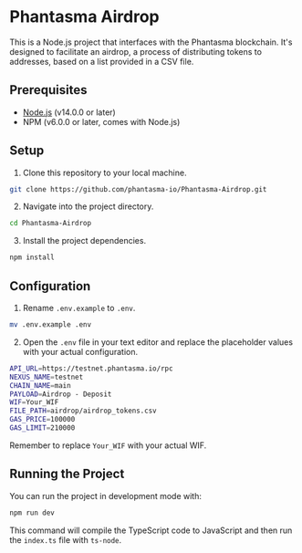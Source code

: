 # Phantasma Airdrop

This is a Node.js project that interfaces with the Phantasma blockchain. It's designed to facilitate an airdrop, a process of distributing tokens to addresses, based on a list provided in a CSV file.

## Prerequisites

- [Node.js](https://nodejs.org/en/download/) (v14.0.0 or later)
- NPM (v6.0.0 or later, comes with Node.js)

## Setup

1. Clone this repository to your local machine.

```bash
git clone https://github.com/phantasma-io/Phantasma-Airdrop.git
```

2. Navigate into the project directory.

```bash
cd Phantasma-Airdrop
```

3. Install the project dependencies.

```bash
npm install
```

## Configuration

1. Rename `.env.example` to `.env`.

```bash
mv .env.example .env
```

2. Open the `.env` file in your text editor and replace the placeholder values with your actual configuration.

```bash
API_URL=https://testnet.phantasma.io/rpc
NEXUS_NAME=testnet
CHAIN_NAME=main
PAYLOAD=Airdrop - Deposit
WIF=Your_WIF
FILE_PATH=airdrop/airdrop_tokens.csv
GAS_PRICE=100000
GAS_LIMIT=210000
```

Remember to replace `Your_WIF` with your actual WIF.

## Running the Project

You can run the project in development mode with:

```bash
npm run dev
```

This command will compile the TypeScript code to JavaScript and then run the `index.ts` file with `ts-node`.
